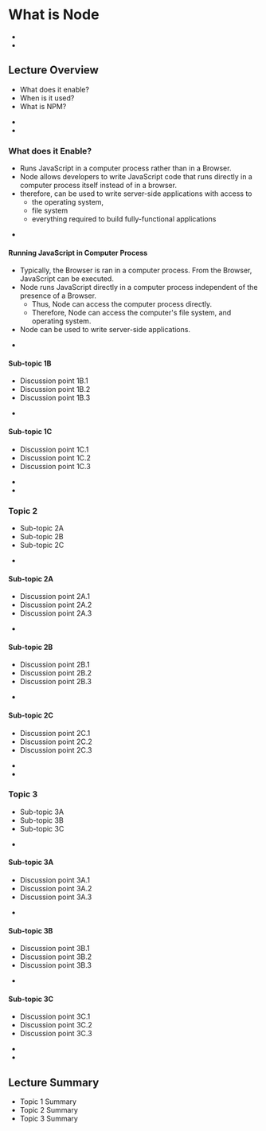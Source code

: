 # What is Node








-
-
## Lecture Overview
* What does it enable?
* When is it used?
* What is NPM?












-
-
### What does it Enable?
* Runs JavaScript in a computer process rather than in a Browser.
* Node allows developers to write JavaScript code that runs directly in a computer process itself instead of in a browser.
* therefore, can be used to write server-side applications with access to
    * the operating system,
    * file system
    * everything required to build fully-functional applications


-
#### Running JavaScript in Computer Process
* Typically, the Browser is ran in a computer process. From the Browser, JavaScript can be executed.
* Node runs JavaScript directly in a computer process independent of the presence of a Browser.
    * Thus, Node can access the computer process directly.
    * Therefore, Node can access the computer's file system, and operating system.
* Node can be used to write server-side applications.


-
#### Sub-topic 1B
* Discussion point 1B.1
* Discussion point 1B.2
* Discussion point 1B.3


-
#### Sub-topic 1C
* Discussion point 1C.1
* Discussion point 1C.2
* Discussion point 1C.3











-
-
### Topic 2
* Sub-topic 2A
* Sub-topic 2B
* Sub-topic 2C

-
#### Sub-topic 2A
* Discussion point 2A.1
* Discussion point 2A.2
* Discussion point 2A.3


-
#### Sub-topic 2B
* Discussion point 2B.1
* Discussion point 2B.2
* Discussion point 2B.3


-
#### Sub-topic 2C
* Discussion point 2C.1
* Discussion point 2C.2
* Discussion point 2C.3













-
-
### Topic 3
* Sub-topic 3A
* Sub-topic 3B
* Sub-topic 3C



-
#### Sub-topic 3A
* Discussion point 3A.1
* Discussion point 3A.2
* Discussion point 3A.3


-
#### Sub-topic 3B
* Discussion point 3B.1
* Discussion point 3B.2
* Discussion point 3B.3


-
#### Sub-topic 3C
* Discussion point 3C.1
* Discussion point 3C.2
* Discussion point 3C.3













-
-
## Lecture Summary
* Topic 1 Summary
* Topic 2 Summary
* Topic 3 Summary
